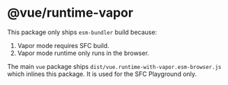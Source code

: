 # @vue/runtime-vapor

This package only ships `esm-bundler` build because:

1. Vapor mode requires SFC build.
2. Vapor mode runtime only runs in the browser.

The main `vue` package ships `dist/vue.runtime-with-vapor.esm-browser.js` which inlines this package. It is used for the SFC Playground only.
